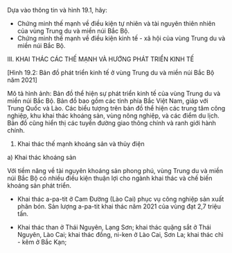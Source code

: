 Dựa vào thông tin và hình 19.1, hãy:
- Chứng minh thế mạnh về điều kiện tự nhiên và tài nguyên thiên nhiên của vùng Trung du và miền núi Bắc Bộ.
- Chứng minh thế mạnh về điều kiện kinh tế - xã hội của vùng Trung du và miền núi Bắc Bộ.

III. KHAI THÁC CÁC THẾ MẠNH VÀ HƯỚNG PHÁT TRIỂN KINH TẾ

[Hình 19.2: Bản đồ phát triển kinh tế ở vùng Trung du và miền núi Bắc Bộ năm 2021]

Mô tả hình ảnh: Bản đồ thể hiện sự phát triển kinh tế của vùng Trung du và miền núi Bắc Bộ. Bản đồ bao gồm các tỉnh phía Bắc Việt Nam, giáp với Trung Quốc và Lào. Các biểu tượng trên bản đồ thể hiện các trung tâm công nghiệp, khu khai thác khoáng sản, vùng nông nghiệp, và các điểm du lịch. Bản đồ cũng hiển thị các tuyến đường giao thông chính và ranh giới hành chính.

1. Khai thác thế mạnh khoáng sản và thủy điện

a) Khai thác khoáng sản

Với tiềm năng về tài nguyên khoáng sản phong phú, vùng Trung du và miền núi Bắc Bộ có nhiều điều kiện thuận lợi cho ngành khai thác và chế biến khoáng sản phát triển.

- Khai thác a-pa-tit ở Cam Đường (Lào Cai) phục vụ công nghiệp sản xuất phân bón. Sản lượng a-pa-tit khai thác năm 2021 của vùng đạt 2,7 triệu tấn.

- Khai thác than ở Thái Nguyên, Lạng Sơn; khai thác quặng sắt ở Thái Nguyên, Lào Cai; khai thác đồng, ni-ken ở Lào Cai, Sơn La; khai thác chì - kẽm ở Bắc Kạn;